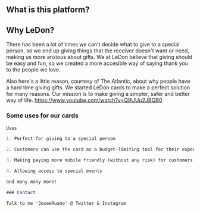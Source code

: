 ## What is this platform?


## Why LeDon?

There has been a lot of times we can't decide what to give to a special person, so we end up giving things that the receiver doesn't want or need, making us more anxious about gifts. 
We at LeDon believe that giving should be easy and fun, so we created a more accesible way of saying thank you to the people we love.

Also here's a little reason, courtesy of The Atlantic, about why people have a hard time giving gifts. We started LeDon cards to make a perfect solution for many reasons. 
Our mission is to make giving a simpler, safer and better way of life.
https://www.youtube.com/watch?v=Q9UUu2JBQB0 

### Some uses for our cards 

```markdown
Uses

1. Perfect for giving to a special person

2. Customers can use the card as a budget-limiting tool for their expenses

3. Making paying more mobile friendly (without any risk) for customers

4. Allowing access to special events

and many many more!

### Contact

Talk to me 'JoseeRuano' @ Twitter & Instagram
